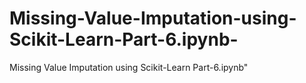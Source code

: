# Missing-Value-Imputation-using-Scikit-Learn-Part-6.ipynb-
Missing Value Imputation using Scikit-Learn Part-6.ipynb"
